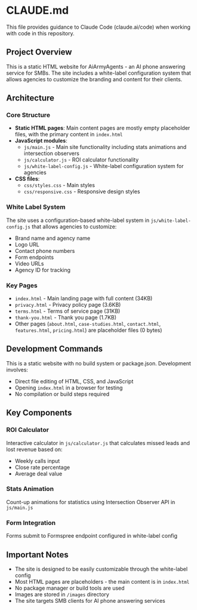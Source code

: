 # CLAUDE.md

This file provides guidance to Claude Code (claude.ai/code) when working with code in this repository.

## Project Overview

This is a static HTML website for AiArmyAgents - an AI phone answering service for SMBs. The site includes a white-label configuration system that allows agencies to customize the branding and content for their clients.

## Architecture

### Core Structure
- **Static HTML pages**: Main content pages are mostly empty placeholder files, with the primary content in `index.html`
- **JavaScript modules**:
  - `js/main.js` - Main site functionality including stats animations and intersection observers
  - `js/calculator.js` - ROI calculator functionality
  - `js/white-label-config.js` - White-label configuration system for agencies
- **CSS files**:
  - `css/styles.css` - Main styles
  - `css/responsive.css` - Responsive design styles

### White Label System
The site uses a configuration-based white-label system in `js/white-label-config.js` that allows agencies to customize:
- Brand name and agency name
- Logo URL
- Contact phone numbers
- Form endpoints
- Video URLs
- Agency ID for tracking

### Key Pages
- `index.html` - Main landing page with full content (34KB)
- `privacy.html` - Privacy policy page (3.6KB)
- `terms.html` - Terms of service page (31KB)
- `thank-you.html` - Thank you page (1.7KB)
- Other pages (`about.html`, `case-studies.html`, `contact.html`, `features.html`, `pricing.html`) are placeholder files (0 bytes)

## Development Commands

This is a static website with no build system or package.json. Development involves:
- Direct file editing of HTML, CSS, and JavaScript
- Opening `index.html` in a browser for testing
- No compilation or build steps required

## Key Components

### ROI Calculator
Interactive calculator in `js/calculator.js` that calculates missed leads and lost revenue based on:
- Weekly calls input
- Close rate percentage
- Average deal value

### Stats Animation
Count-up animations for statistics using Intersection Observer API in `js/main.js`

### Form Integration
Forms submit to Formspree endpoint configured in white-label config

## Important Notes

- The site is designed to be easily customizable through the white-label config
- Most HTML pages are placeholders - the main content is in `index.html`
- No package manager or build tools are used
- Images are stored in `/images` directory
- The site targets SMB clients for AI phone answering services